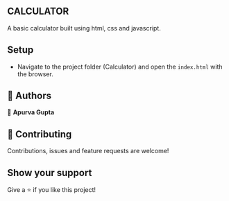## CALCULATOR

A basic calculator built using html, css and javascript. 


## Setup

- Navigate to the project folder (Calculator) and open the `index.html` with the browser.


## 👤 Authors

👤 **Apurva Gupta**

  
## 🤝 Contributing

Contributions, issues and feature requests are welcome!

## Show your support

Give a ⭐️ if you like this project!
